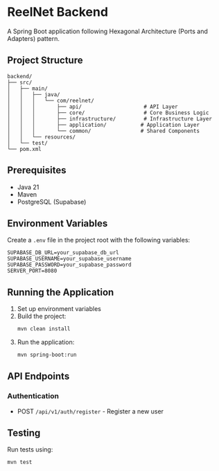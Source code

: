 # ReelNet Backend

A Spring Boot application following Hexagonal Architecture (Ports and Adapters) pattern.

## Project Structure

```
backend/
├── src/
│   ├── main/
│   │   ├── java/
│   │   │   └── com/reelnet/
│   │   │       ├── api/                    # API Layer
│   │   │       ├── core/                   # Core Business Logic
│   │   │       ├── infrastructure/         # Infrastructure Layer
│   │   │       ├── application/           # Application Layer
│   │   │       └── common/                # Shared Components
│   │   └── resources/
│   └── test/
└── pom.xml
```

## Prerequisites

- Java 21
- Maven
- PostgreSQL (Supabase)

## Environment Variables

Create a `.env` file in the project root with the following variables:

```
SUPABASE_DB_URL=your_supabase_db_url
SUPABASE_USERNAME=your_supabase_username
SUPABASE_PASSWORD=your_supabase_password
SERVER_PORT=8080
```

## Running the Application

1. Set up environment variables
2. Build the project:
   ```bash
   mvn clean install
   ```
3. Run the application:
   ```bash
   mvn spring-boot:run
   ```

## API Endpoints

### Authentication
- POST `/api/v1/auth/register` - Register a new user

## Testing

Run tests using:
```bash
mvn test
``` 